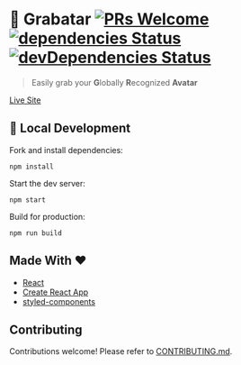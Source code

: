 # 👾 Grabatar [![PRs Welcome](https://img.shields.io/badge/PRs-welcome-brightgreen.svg?style=flat-square)](http://makeapullrequest.com) [![dependencies Status](https://david-dm.org/melanieseltzer/grabatar/status.svg)](https://david-dm.org/melanieseltzer/grabatar) [![devDependencies Status](https://david-dm.org/melanieseltzer/grabatar/dev-status.svg)](https://david-dm.org/melanieseltzer/grabatar?type=dev)

> Easily grab your **G**lobally **R**ecognized **Avatar**

[Live Site](https://grabatar.netlify.com/)

## 🚀 Local Development

Fork and install dependencies:

`npm install`

Start the dev server:

`npm start`

Build for production:

`npm run build`

## Made With ❤️

- [React](https://reactjs.org/)
- [Create React App](https://github.com/facebook/create-react-app)
- [styled-components](https://www.styled-components.com/)

## Contributing

Contributions welcome! Please refer to [CONTRIBUTING.md](https://github.com/melanieseltzer/grabatar/blob/master/CONTRIBUTING.md).
